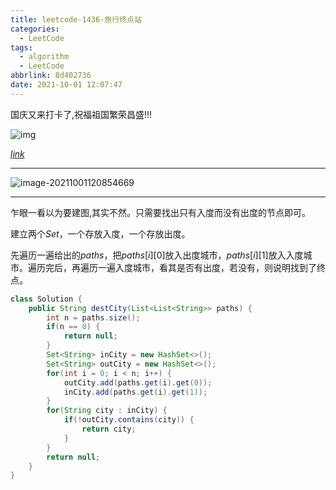 ```yaml
---
title: leetcode-1436-旅行终点站
categories:
  - LeetCode
tags:
  - algorithm
  - LeetCode
abbrlink: 8d402736
date: 2021-10-01 12:07:47
---
```


国庆又来打卡了,祝福祖国繁荣昌盛!!!

![img](https://gitee.com/cao_ziqiang/img/raw/master/20211001121348.gif)

[$link$](https://leetcode-cn.com/problems/destination-city/)

<hr/>

![image-20211001120854669](https://gitee.com/cao_ziqiang/img/raw/master/20211001120854.png)

<hr/>

乍眼一看以为要建图,其实不然。只需要找出只有入度而没有出度的节点即可。

建立两个$Set$，一个存放入度，一个存放出度。

先遍历一遍给出的$paths$，把$paths[i][0]$放入出度城市，$paths[i][1]$放入入度城市。遍历完后，再遍历一遍入度城市，看其是否有出度，若没有，则说明找到了终点。

```java
class Solution {
    public String destCity(List<List<String>> paths) {
        int n = paths.size();
        if(n == 0) {
            return null;
        }
        Set<String> inCity = new HashSet<>();
        Set<String> outCity = new HashSet<>();
        for(int i = 0; i < n; i++) {
            outCity.add(paths.get(i).get(0));
            inCity.add(paths.get(i).get(1));
        }
        for(String city : inCity) {
            if(!outCity.contains(city)) {
                return city;
            }
        }
        return null;
    }
}
```

